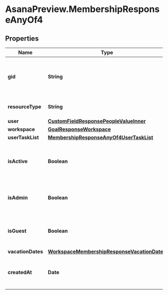 # AsanaPreview.MembershipResponseAnyOf4

## Properties

Name | Type | Description | Notes
------------ | ------------- | ------------- | -------------
**gid** | **String** | Globally unique identifier of the resource, as a string. | [optional] [readonly] 
**resourceType** | **String** | The base type of this resource. | [optional] [readonly] 
**user** | [**CustomFieldResponsePeopleValueInner**](CustomFieldResponsePeopleValueInner.md) |  | [optional] 
**workspace** | [**GoalResponseWorkspace**](GoalResponseWorkspace.md) |  | [optional] 
**userTaskList** | [**MembershipResponseAnyOf4UserTaskList**](MembershipResponseAnyOf4UserTaskList.md) |  | [optional] 
**isActive** | **Boolean** | Reflects if this user still a member of the workspace. | [optional] [readonly] 
**isAdmin** | **Boolean** | Reflects if this user is an admin of the workspace. | [optional] [readonly] 
**isGuest** | **Boolean** | Reflects if this user is a guest of the workspace. | [optional] [readonly] 
**vacationDates** | [**WorkspaceMembershipResponseVacationDates**](WorkspaceMembershipResponseVacationDates.md) |  | [optional] 
**createdAt** | **Date** | The time at which this resource was created. | [optional] [readonly] 


